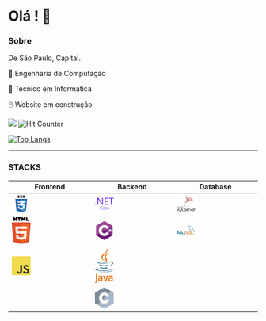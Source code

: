 # Olá ! :vulcan_salute:

### Sobre

De São Paulo, Capital.

:medal_sports: Engenharia de Computação

:medal_sports: Técnico em Informática

:computer_mouse: Website em construção

![](https://komarev.com/ghpvc/?username=vitor-brs) ![Hit Counter](https://visitor-badge.laobi.icu/badge?page_id=vitor-brs.vitor-brs)

[![Top Langs](https://github-readme-stats.vercel.app/api/top-langs/?username=vitor-brs&layout=compact)](https://github.com/vitor-brs/github-readme-stats)

<hr>

### STACKS

| Frontend                 | Backend                 | Database                                   |
| ------------------------ | ----------------------- | ------------------------------------------ |
| <img src="css3.svg" style="width:25%;" /> | <img src="dot-net-core-7.svg" alt="image" style="width:25%;" /> | <img src="microsoft-sql-server-seeklogo.com.svg" alt="image" style="width:25%;" /> |
| <img src="html5.svg" alt="image" style="width:25%;" /> | <img src="c--4.svg" alt="image" style="width:25%;" /> | <img src="mysql-5.svg" alt="image" style="width:25%;" /> |
| <img src="logo-javascript.svg" alt="image" style="width:25%;" /> | <img src="java-4.svg" alt="image" style="width:25%;" /> |                                            |
|                          | <img src="c-2975.svg" alt="image" style="width:25%;" /> |                                            |
